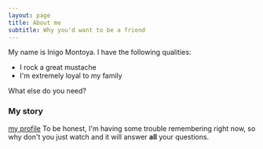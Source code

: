 ```yaml
---
layout: page
title: About me
subtitle: Why you'd want to be a friend
---
```


My name is Inigo Montoya. I have the following qualities:

- I rock a great mustache
- I'm extremely loyal to my family

What else do you need?

### My story

[my profile](https://www.linkedin.com/in/md-noor-e-alam-siddiki/)
To be honest, I'm having some trouble remembering right now, so why don't you just watch  and it will answer **all** your questions.

